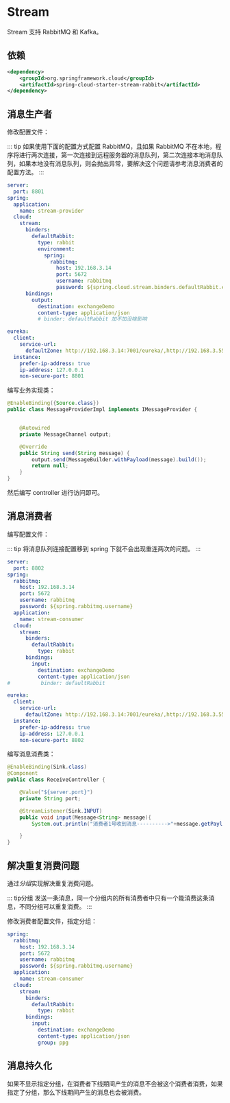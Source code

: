 # Stream

Stream 支持 RabbitMQ 和 Kafka。

## 依赖

```xml
<dependency>
    <groupId>org.springframework.cloud</groupId>
    <artifactId>spring-cloud-starter-stream-rabbit</artifactId>
</dependency>
```

## 消息生产者

修改配置文件：

::: tip
如果使用下面的配置方式配置 RabbitMQ，且如果 RabbitMQ 不在本地，程序将进行两次连接，第一次连接到远程服务器的消息队列，第二次连接本地消息队列，如果本地没有消息队列，则会抛出异常，要解决这个问题请参考消息消费者的配置方法。
:::

```yaml
server:
  port: 8801
spring:
  application:
    name: stream-provider
  cloud:
    stream:
      binders:
        defaultRabbit:
          type: rabbit
          environment:
            spring:
              rabbitmq:
                host: 192.168.3.14
                port: 5672
                username: rabbitmq
                password: ${spring.cloud.stream.binders.defaultRabbit.environment.spring.rabbitmq.username}
      bindings:
        output:
          destination: exchangeDemo
          content-type: application/json
          # binder: defaultRabbit 加不加没啥影响

eureka:
  client:
    service-url:
      defaultZone: http://192.168.3.14:7001/eureka/,http://192.168.3.55:7002/eureka/
  instance:
    prefer-ip-address: true
    ip-address: 127.0.0.1
    non-secure-port: 8801
```

编写业务实现类：

```java
@EnableBinding({Source.class})
public class MessageProviderImpl implements IMessageProvider {


    @Autowired
    private MessageChannel output;

    @Override
    public String send(String message) {
        output.send(MessageBuilder.withPayload(message).build());
        return null;
    }
}
```

然后编写 controller 进行访问即可。

## 消息消费者

编写配置文件：

::: tip
将消息队列连接配置移到 spring 下就不会出现重连两次的问题。
:::

```yaml
server:
  port: 8802
spring:
  rabbitmq:
    host: 192.168.3.14
    port: 5672
    username: rabbitmq
    password: ${spring.rabbitmq.username}
  application:
    name: stream-consumer
  cloud:
    stream:
      binders:
        defaultRabbit:
          type: rabbit
      bindings:
        input:
          destination: exchangeDemo
          content-type: application/json
#          binder: defaultRabbit

eureka:
  client:
    service-url:
      defaultZone: http://192.168.3.14:7001/eureka/,http://192.168.3.55:7002/eureka/
  instance:
    prefer-ip-address: true
    ip-address: 127.0.0.1
    non-secure-port: 8802
```

编写消息消费类：

```java
@EnableBinding(Sink.class)
@Component
public class ReceiveController {

    @Value("${server.port}")
    private String port;

    @StreamListener(Sink.INPUT)
    public void input(Message<String> message){
        System.out.println("消费者1号收到消息---------->"+message.getPayload()+"\t 端口号："+port);

    }
}
```

## 解决重复消费问题

通过*分组*实现解决重复消费问题。

::: tip分组
发送一条消息，同一个分组内的所有消费者中只有一个能消费这条消息，不同分组可以重复消费。
:::

修改消费者配置文件，指定分组：

```yaml
spring:
  rabbitmq:
    host: 192.168.3.14
    port: 5672
    username: rabbitmq
    password: ${spring.rabbitmq.username}
  application:
    name: stream-consumer
  cloud:
    stream:
      binders:
        defaultRabbit:
          type: rabbit
      bindings:
        input:
          destination: exchangeDemo
          content-type: application/json
          group: ppg
```

## 消息持久化

如果不显示指定分组，在消费者下线期间产生的消息不会被这个消费者消费，如果指定了分组，那么下线期间产生的消息也会被消费。
